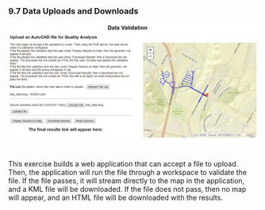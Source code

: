### 9.7 Data Uploads and Downloads

![](./Images/9.7.1.TestRun.png)

<br>
This exercise builds a web application that can accept a file to upload. Then, the application will run the file through a workspace to validate the file. If the file passes, it will stream directly to the map in the application, and a KML file will be downloaded. If the file does not pass, then no map will appear, and an HTML file will be downloaded with the results.  
